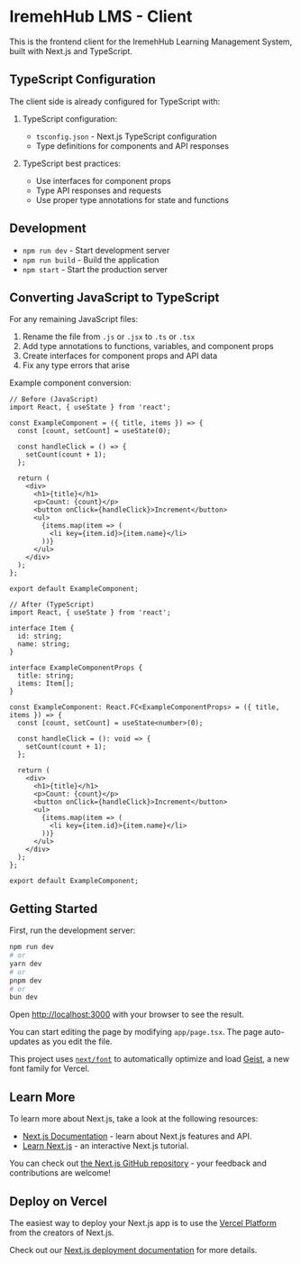 # IremehHub LMS - Client

This is the frontend client for the IremehHub Learning Management System, built with Next.js and TypeScript.

## TypeScript Configuration

The client side is already configured for TypeScript with:

1. TypeScript configuration:
   - `tsconfig.json` - Next.js TypeScript configuration
   - Type definitions for components and API responses

2. TypeScript best practices:
   - Use interfaces for component props
   - Type API responses and requests
   - Use proper type annotations for state and functions

## Development

- `npm run dev` - Start development server
- `npm run build` - Build the application
- `npm start` - Start the production server

## Converting JavaScript to TypeScript

For any remaining JavaScript files:

1. Rename the file from `.js` or `.jsx` to `.ts` or `.tsx`
2. Add type annotations to functions, variables, and component props
3. Create interfaces for component props and API data
4. Fix any type errors that arise

Example component conversion:

```tsx
// Before (JavaScript)
import React, { useState } from 'react';

const ExampleComponent = ({ title, items }) => {
  const [count, setCount] = useState(0);
  
  const handleClick = () => {
    setCount(count + 1);
  };
  
  return (
    <div>
      <h1>{title}</h1>
      <p>Count: {count}</p>
      <button onClick={handleClick}>Increment</button>
      <ul>
        {items.map(item => (
          <li key={item.id}>{item.name}</li>
        ))}
      </ul>
    </div>
  );
};

export default ExampleComponent;

// After (TypeScript)
import React, { useState } from 'react';

interface Item {
  id: string;
  name: string;
}

interface ExampleComponentProps {
  title: string;
  items: Item[];
}

const ExampleComponent: React.FC<ExampleComponentProps> = ({ title, items }) => {
  const [count, setCount] = useState<number>(0);
  
  const handleClick = (): void => {
    setCount(count + 1);
  };
  
  return (
    <div>
      <h1>{title}</h1>
      <p>Count: {count}</p>
      <button onClick={handleClick}>Increment</button>
      <ul>
        {items.map(item => (
          <li key={item.id}>{item.name}</li>
        ))}
      </ul>
    </div>
  );
};

export default ExampleComponent;
```

## Getting Started

First, run the development server:

```bash
npm run dev
# or
yarn dev
# or
pnpm dev
# or
bun dev
```

Open [http://localhost:3000](http://localhost:3000) with your browser to see the result.

You can start editing the page by modifying `app/page.tsx`. The page auto-updates as you edit the file.

This project uses [`next/font`](https://nextjs.org/docs/app/building-your-application/optimizing/fonts) to automatically optimize and load [Geist](https://vercel.com/font), a new font family for Vercel.

## Learn More

To learn more about Next.js, take a look at the following resources:

- [Next.js Documentation](https://nextjs.org/docs) - learn about Next.js features and API.
- [Learn Next.js](https://nextjs.org/learn) - an interactive Next.js tutorial.

You can check out [the Next.js GitHub repository](https://github.com/vercel/next.js) - your feedback and contributions are welcome!

## Deploy on Vercel

The easiest way to deploy your Next.js app is to use the [Vercel Platform](https://vercel.com/new?utm_medium=default-template&filter=next.js&utm_source=create-next-app&utm_campaign=create-next-app-readme) from the creators of Next.js.

Check out our [Next.js deployment documentation](https://nextjs.org/docs/app/building-your-application/deploying) for more details.
